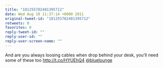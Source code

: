 ```yaml
---
title: "101255782481395712"
date: Wed Aug 10 11:37:14 +0000 2011
original-tweet-id: "101255782481395712"
retweets: 0
favorites: 0
reply-tweet-id: ""
reply-user-id: ""
reply-user-screen-name: ""
---
```

And are you always loosing cables when drop behind your desk, you'll need some of these too http://t.co/HYUEhQ4 <a href="https://twitter.com/bluelounge">@bluelounge</a>
